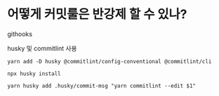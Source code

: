 # 어떻게 커밋룰은 반강제 할 수 있나?

githooks

husky 및 commitlint 사용


`yarn add -D husky @commitlint/config-conventional @commitlint/cli`

`npx husky install`

`yarn husky add .husky/commit-msg "yarn commitlint --edit $1"`

